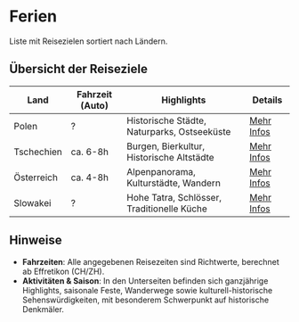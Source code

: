 # Ferien
Liste mit Reisezielen sortiert nach Ländern.

## Übersicht der Reiseziele

| Land        | Fahrzeit (Auto) | Highlights                               | Details                       |
|-------------|-----------------|-------------------------------------------|--------------------------------|
| Polen       | ?  | Historische Städte, Naturparks, Ostseeküste | [Mehr Infos](Europa/Polen/PL.md) |
| Tschechien  | ca. 6-8h    | Burgen, Bierkultur, Historische Altstädte | [Mehr Infos](Europa/Tschechien/CZ.md) |
| Österreich  |  ca. 4-8h   | Alpenpanorama, Kulturstädte, Wandern | [Mehr Infos](Europa/Österreich/AT.md) |
| Slowakei    | ?    | Hohe Tatra, Schlösser, Traditionelle Küche  | [Mehr Infos](Europa/Slowakei/SK.md) |

## Hinweise

- **Fahrzeiten**: Alle angegebenen Reisezeiten sind Richtwerte, berechnet ab Effretikon (CH/ZH).
- **Aktivitäten & Saison**: In den Unterseiten befinden sich ganzjährige Highlights, saisonale Feste, Wanderwege sowie kulturell-historische Sehenswürdigkeiten, mit besonderem Schwerpunkt auf historische Denkmäler.

